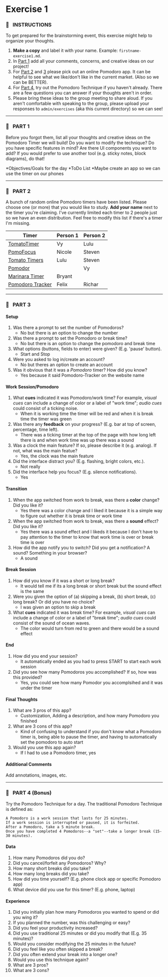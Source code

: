 # Exercise 1


### :tomato: &nbsp; INSTRUCTIONS
To get prepared for the brainstorming event, this exercise might help to organize your thoughts.
1. **Make a copy** and label it with your name. Example: `firstname-exercise1.md`.
2. In [Part 1](#part-1) add all your comments, concerns, and creative ideas on our project!
3. For [Part 2](#part-2) and [3](#part-3) please pick out an online Pomodoro app. It can be helpful to see what we like/don't like in the current market. (Also so we can be BETTER).
4. For [Part 4](#part-4), try out the Pomodoro Technique if you haven't already. There are a few questions you can answer if your thoughts aren't in order. 
5. Please bring these ideas to the group meeting to share aloud. If you aren't comfortable with speaking to the group, please upload your responses to `admin/exercises` (aka this current directory) so we can see!

---

### :tomato: &nbsp; PART 1
Before you forgot them, list all your thoughts and creative ideas on the Pomodoro Timer we will build! Do you want to modify the technique? Do you have specific features in mind? Are there UI components you want to add? If you would prefer to use another tool (e.g. sticky notes, block diagrams), do that!

*Objectives/Goals for the day
*ToDo List
*Maybe create an app so we can use the timer on our phones

---

### :tomato: &nbsp; PART 2
A bunch of random online Pomodoro timers have been listed. Please choose one (or more) that you would like to study. **Add your name** next to the timer you're claiming. I've currently limited each timer to 2 people just so we have an even distribution. Feel free to modify this list if there's a timer I'm missing.

| Timer                                             | Person 1     | Person 2     |
| ------------------------------------------------- | ------------ | ------------ |
| [TomatoTimer](https://tomato-timer.com/)          | Vy           | Lulu         |
| [PomoFocus](https://pomofocus.io/)                | Nicole       | Steven       |
| [Tomato Timers](http://www.tomatotimers.com/)     | Lulu         | Steven       |
| [Pomodor](https://pomodor.app/timer?utm_source=zapier.com&utm_medium=referral&utm_campaign=zapier) |             | Vy           |
| [Marinara Timer](https://www.marinaratimer.com/)  | Bryant       |              |
| [Pomodoro Tracker](https://pomodoro-tracker.com/) | Felix        | Richar       |

---

### :tomato: &nbsp; PART 3

#### Setup
1. Was there a prompt to set the number of Pomodoros? 
   * No but there is an option to change the number
2. Was there a prompt to set the Pomodoro or break time? 
   * No but there is an option to change the pomodoro and break time
3. What options (buttons, fields to enter) were given? (E.g. 'pause' button).
   * Start and Stop
4. Were you asked to log in/create an account?
   * No but theres an option to create an account
5. Was it obvious that it was a *Pomodoro* timer? How did you know?
   * Yes because it said Pomodoro-Tracker on the website name

#### Work Session/Pomodoro
1. What **cues** indicated it was Pomodoro/work time? For example, *visual cues* can include a change of color or a label of "work time"; *audio cues* could consist of a ticking noise.
   * When it is working time the timer will be red and when it is break time the timer was green
2. Was there any **feedback** on your progress? (E.g. bar at top of screen, percentage, time left).
   * There was a ticking timer at the top of the page with how long left there is and when work time was up there was a sound
3. Was a clock the main feature? If so, please describe it (e.g. analog). If not, what was the main featue?
   * Yes, the clock was the main feature
4. Did the interface distract you? (E.g. flashing, bright colors, etc.).
   * Not really
5. Did the interface help you focus? (E.g. silence notifications).
   * Yes 

#### Transition
1. When the app switched from work to break, was there a **color** change? Did you like it?
   * Yes there was a color change and I liked it because it is a simple way to figure out whether it is break time or work time
2. When the app switched from work to break, was there a **sound** effect? Did you like it?
   * Yes there was a sound effect and I likeds it because I don't have to pay attention to the timer to know that work time is over or break time is over 
3. How did the app notify you to switch? Did you get a notification? A sound? Something in your browser?
   * A sound

#### Break Session
1. How did you know if it was a short or long break?
   * It would tell me if its a long break or short break but the sound effect is the same
2. Were you given the option of (a) skipping a break, (b) short break, (c) long break? Or did you have no choice?
   * I was given an option to skip a break
3. What **cues** indicated it was break time? For example, *visual cues* can include a change of color or a label of "break time"; *audio cues* could consist of the sound of ocean waves.
   * The color would turn from red to green and there would be a sound effect

#### End
1. How did you end your session?
   * It automatically ended as you had to press START to start each work session
2. Did you see how many Pomodoros you accomplished? If so, how was this provided?
   * Yes, you could see how many Pomodor you accomplsihed and it was under the timer

#### Final Thoughts
1. What are 3 pros of this app?
   * Customization, Adding a description, and how many Pomodoro you finished
2. What are 3 cons of this app?
   * Kind of confusing to understand if you don't know what a Pomodoro timer is, being able to pause the timer, and having to automatically set the pomodoro to auto start
3. Would you use this app again?
   * If I had to use a Pomodoro timer, yes

#### Additional Comments
Add annotations, images, etc.

---

### :tomato: &nbsp; PART 4 (Bonus)
Try the Pomodoro Technique for a day. The traditional Pomodoro Technique is defined as:
```
A Pomodoro is a work session that lasts for 25 minutes.
If a work session is interrupted or paused, it is forfeited.
After a Pomodoro, take a 5 minute break.
Once you have completed 4 Pomodoros--a "set"--take a longer break (15-30 minutes).
```

#### Data
1. How many Pomodoros did you do?
2. Did you cancel/forfeit any Pomodoros? Why?
3. How many short breaks did you take?
4. How many long breaks did you take?
5. How did you time yourself? (E.g. phone clock app or specific Pomodoro app)
6. What device did you use for this timer? (E.g. phone, laptop)

#### Experience
1. Did you initially plan how many Pomodoros you wanted to spend or did you wing it?
2. If you planned the number, was this challenging or easy?
3. Did you feel your productivity increased?
4. Did you use traditional 25 minutes or did you modify that (E.g. 35 minutes)?
5. Would you consider modifying the 25 minutes in the future?
6. Did you feel like you often skipped a break?
7. Did you often extend your break into a longer one?
8. Would you use this technique again?
9. What are 3 pros?
10. What are 3 cons?

